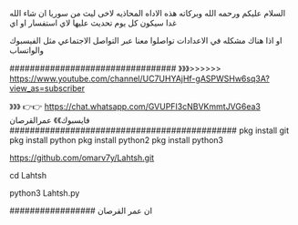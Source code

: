 السلام عليكم ورحمه الله وبركاته
هذه الاداه المحاذيه لاخى ليث من سوريا 
ان شاء الله غدا سيكون كل يوم تحديث عليها 
لاي استفسار او اي

او اذا هناك مشكله في الاعدادات تواصلوا معنا  عبر التواصل الاجتماعي مثل الفيسبوك والواتساب 

#################################
》》》>>>>>>   https://www.youtube.com/channel/UC7UHYAjHf-gASPWSHw6sq3A?view_as=subscriber


》》》 👉👉 https://chat.whatsapp.com/GVUPFI3cNBVKmmtJVG6ea3
فايسبوك》》 عمرالقرصان
#############################################
pkg install git 
pkg install python
pkg install python2
pkg install python3



https://github.com/omarv7y/Lahtsh.git

cd Lahtsh


python3 Lahtsh.py



#################
ان عمر القرصان
